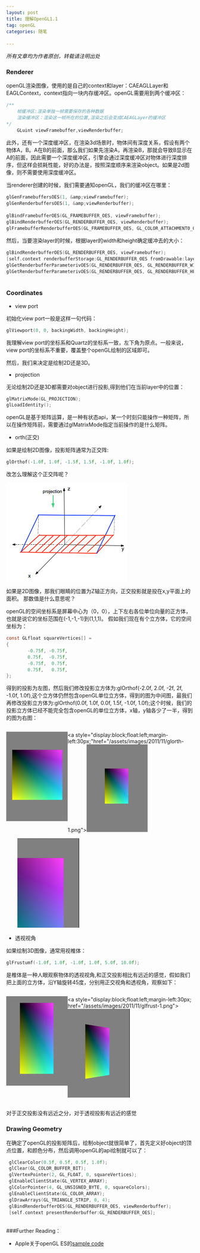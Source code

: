 ```yaml
---
layout: post
title: 理解OpenGL1.1
tag: openGL
categories: 随笔

---
```


<em>所有文章均为作者原创，转载请注明出处</em>

<h3>Renderer</h3>

openGL渲染图像，使用的是自己的context和layer：CAEAGLLayer和EAGLContext，context指向一块内存缓冲区。openGL需要用到两个缓冲区：
 
```c
/**
	帧缓冲区:渲染单独一帧需要保存的各种数据
	渲染缓冲区：渲染这一帧所在的位置,渲染之后会变成CAEAGLayer的缓冲区
*/
    GLuint viewFramebuffer,viewRenderbuffer;
```

此外，还有一个深度缓冲区，在渲染3d场景时，物体间有深度关系，假设有两个物体A，B。A在B的前面，那么我们如果先渲染A，再渲染B，那就会导致B显示在A的前面，因此需要一个深度缓冲区，引擎会通过深度缓冲区对物体进行深度排序，但这样会损耗性能，好的办法是，按照深度顺序来渲染object。如果是2d图像，则不需要使用深度缓冲区。

当renderer创建的时候，我们需要通知openGL，我们的缓冲区在哪里：

```c
glGenFramebuffersOES(1, &amp;viewFramebuffer);
glGenRenderbuffersOES(1, &amp;viewRenderbuffer);

glBindFramebufferOES(GL_FRAMEBUFFER_OES, viewFramebuffer);
glBindRenderbufferOES(GL_RENDERBUFFER_OES, viewRenderbuffer);
glFramebufferRenderbufferOES(GL_FRAMEBUFFER_OES, GL_COLOR_ATTACHMENT0_OES, GL_RENDERBUFFER_OES, viewRenderbuffer);

```   
然后，当要渲染layer的时候，根据layer的width和height确定缓冲去的大小：
 
```c
glBindRenderbufferOES(GL_RENDERBUFFER_OES, viewFramebuffer);
[self.context renderbufferStorage:GL_RENDERBUFFER_OES fromDrawable:layer];
glGetRenderbufferParameterivOES(GL_RENDERBUFFER_OES, GL_RENDERBUFFER_WIDTH_OES, &amp;backingWidth);
glGetRenderbufferParameterivOES(GL_RENDERBUFFER_OES, GL_RENDERBUFFER_HEIGHT_OES, &amp;backingHeight);
  
``` 


<h3>Coordinates</h3>

- view port

初始化view port一般是这样一句代码：
 
```c
glViewport(0, 0, backingWidth, backingHeight);
```

我理解view port的坐标系和Quartz的坐标系一致，左下角为原点。一般来说，view port的坐标系不重要，覆盖整个openGL绘制的区域即可。

然后，我们来决定是绘制2D还是3D。

- projection

无论绘制2D还是3D都需要对object进行投影,得到他们在当前layer中的位置：

```c
glMatrixMode(GL_PROJECTION);
glLoadIdentity();
```

openGL是基于矩阵运算，是一种有状态api，某一个时刻只能操作一种矩阵，所以在操作矩阵前，需要通过glMatrixMode指定当前操作的是什么矩阵。

- orth(正交)

如果是绘制2D图像，投影矩阵通常为正交阵:

```c
glOrthof(-1.0f, 1.0f, -1.5f, 1.5f, -1.0f, 1.0f);
```
改怎么理解这个正交阵呢？

![Alt text](/assets/images/2011/11/glorthof.png)

如果是2D图像，那我们眼睛的位置为Z轴正方向，正交投影就是投在x,y平面上的面积。
那数值是什么意思呢？

openGL的空间坐标系是屏幕中心为（0，0），上下左右各位单位向量的正方体，也就是说它的坐标范围在(-1,-1,-1)到(1,1,1)。
假如我们现在有个立方体，它的空间坐标为：
 
```c
const GLfloat squareVertices[] = 
{
        -0.75f, -0.75f,
        0.75f,  -0.75f,
        -0.75f,  0.75f,
        0.75f,   0.75f,
};
``` 

得到的投影为左图，然后我们修改投影立方体为:glOrthof(-2.0f, 2.0f, -2f, 2f, -1.0f, 1.0f),这个立方体仍然包含openGL单位立方体，得到的图为中间图，最我们再修改投影立方体为:glOrthof(0.0f, 1.0f, 0.0f, 1.5f, -1.0f, 1.0f);这个时候，我们的投影立方体已经不能完全包含openGL的单位立方体，x轴，y轴各少了一半，得到的图为右图：

<div style="overflow: hidden; width: 100%;">

<a style="float:left; display:block" href="/assets/images/2011/11/glorth-0.png"><img src="/assets/images/2011/11/glorth-0.png" alt="glorth-0" width="165" height="240"/></a>

<a style="display:block;float:left;margin-left:30px;"href="/assets/images/2011/11/glorth-1.png"><img src="/assets/images/2011/11/glorth-1.png" alt="glorth-1" width="164" height="235"/></a>

<a style="display:block;float:left;margin-left:30px;" href="/assets/images/2011/11/glorth-3.png"><img src="/assets/images/2011/11/glorth-3.png" alt="glorth-3" width="166" height="240"/></a>

</div>


- 透视视角

如果绘制3D图像，通常用视椎体：

```c
glFrustumf(-1.0f, 1.0f, -1.0f, 1.0f, 5.0f, 10.0f);

```
是椎体是一种人眼观察物体的透视视角,和正交投影相比有远近的感觉，假如我们把上面的立方体，沿Y轴旋转45度，分别用正交视角和透视角，观察如下：

<div style="overflow: hidden; width: 100%;">

<a style="float:left; display:block" href="/assets/images/2011/11/glfrust-2.png"><img src="/assets/images/2011/11/glfrust-2.png" alt="glfrust-2" width="165" height="240" /></a>

<a style="display:block;float:left;margin-left:30px; href="/assets/images/2011/11/glfrust-1.png"><img src="/assets/images/2011/11/glfrust-1.png" alt="glfrust-1" width="167" height="238"/></a>

</div>

对于正交投影没有远近之分，对于透视投影有远近的感觉

<h3>Drawing Geometry</h3>

在确定了openGL的投影矩阵后，绘制object就很简单了，首先定义好object的顶点位置，和颜色分布，然后调用openGL的api绘制就可以了：

```c
 glClearColor(0.5f, 0.5f, 0.5f, 1.0f);
 glClear(GL_COLOR_BUFFER_BIT);
 glVertexPointer(2, GL_FLOAT, 0, squareVertices);
 glEnableClientState(GL_VERTEX_ARRAY);
 glColorPointer(4, GL_UNSIGNED_BYTE, 0, squareColors);
 glEnableClientState(GL_COLOR_ARRAY); 
 glDrawArrays(GL_TRIANGLE_STRIP, 0, 4);   
 glBindRenderbufferOES(GL_RENDERBUFFER_OES, viewRenderbuffer);
 [self.context presentRenderbuffer:GL_RENDERBUFFER_OES];
 
```
###Further Reading：

- Apple关于openGL ES的<a href="https://developer.apple.com/library/ios/samplecode/GLES2Sample/Introduction/Intro.html#//apple_ref/doc/uid/DTS40009188-Intro-DontLinkElementID_2">sample code</a>
